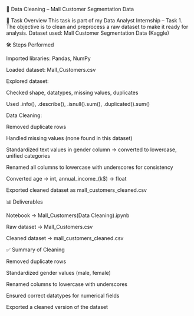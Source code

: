🧹 Data Cleaning – Mall Customer Segmentation Data

📌 Task Overview
This task is part of my Data Analyst Internship – Task 1.
The objective is to clean and preprocess a raw dataset to make it ready for analysis.
Dataset used: Mall Customer Segmentation Data (Kaggle)

🛠️ Steps Performed

Imported libraries: Pandas, NumPy

Loaded dataset: Mall_Customers.csv

Explored dataset:

Checked shape, datatypes, missing values, duplicates

Used .info(), .describe(), .isnull().sum(), .duplicated().sum()

Data Cleaning:

Removed duplicate rows

Handled missing values (none found in this dataset)

Standardized text values in gender column → converted to lowercase, unified categories

Renamed all columns to lowercase with underscores for consistency

Converted age → int, annual_income_(k$) → float

Exported cleaned dataset as mall_customers_cleaned.csv

📊 Deliverables

Notebook → Mall_Customers(Data Cleaning).ipynb

Raw dataset → Mall_Customers.csv

Cleaned dataset → mall_customers_cleaned.csv

✅ Summary of Cleaning

Removed duplicate rows

Standardized gender values (male, female)

Renamed columns to lowercase with underscores

Ensured correct datatypes for numerical fields

Exported a cleaned version of the dataset
